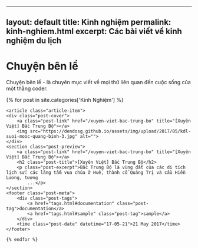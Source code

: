 
---
layout: default
title: Kinh nghiệm
permalink: kinh-nghiem.html
excerpt: Các bài viết về kinh nghiệm du lịch
---
<div id="index">
  <div class="category_detail">
    <h1>Chuyện bên lề</h1>
    <p>Chuyện bên lề - là chuyên mục viết về mọi thứ liên quan đến cuộc sống của một thằng coder.</p>
  </div>
    {% for post in site.categories['Kinh Nghiệm'] %}

    <article class="article-item">
	<div class="post-cover">
		<a class="post-link" href="/xuyen-viet-bac-trung-bo" title="[Xuyên Việt] Bắc Trung Bộ"></a>
		<img src="https://dendosg.github.io/assets/img/upload/2017/05/kdl-suoi-mooc-quang-binh-3.jpg" alt="">
	</div>
	<section class="post-preview">
		<a class="post-link" href="/xuyen-viet-bac-trung-bo" title="[Xuyên Việt] Bắc Trung Bộ"></a>
		<h2 class="post-title">[Xuyên Việt] Bắc Trung Bộ</h2>
		<p class="post-excerpt">Bắc Trung Bộ là vùng đất của các di tích lịch sử: các lăng tẩm vua chúa ở Huế, thành cổ Quảng Trị và cầu Hiền Lương, tượng
			...</p>
	</section>
	<footer class="post-meta">
		<div class="post-tags">
			<a href="tags.html#documentation" class="post-tag">documentation</a>
			<a href="tags.html#sample" class="post-tag">sample</a>
		</div>
		<time class="post-date" datetime="17-05-21">21 May 2017</time>
	</footer>
</article>

    {% endfor %}

</div>


